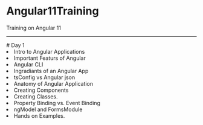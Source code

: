 # Angular11Training
Training on Angular 11
<hr/>
# Day 1<br/>
<li>Intro to Angular Applications
<li>Important Featurs of Angular
<li>Angular CLI
<li>Ingradiants of an Angular App
<li>tsConfig vs Angular json
<li>Anatomy of Angular Application
<li>Creating Components
<li>Creating Classes. 
<li> Property Binding vs. Event Binding
<li>ngModel and FormsModule
<li>Hands on Examples.   
  
  
